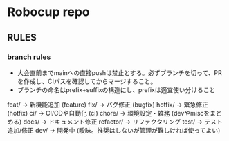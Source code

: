 # Robocup repo

## RULES

### branch rules

- 大会直前までmainへの直接pushは禁止とする。必ずブランチを切って、PRを作成し、CIパスを確認してからマージすること。
- ブランチの命名はprefix+suffixの構造にし、prefixは適宜使い分けること

feat/     → 新機能追加          (feature)
fix/      → バグ修正            (bugfix)
hotfix/   → 緊急修正            (hotfix)
ci/       → CI/CDや自動化       (ci)
chore/    → 環境設定・雑務       (devやmiscをまとめる)
docs/     → ドキュメント修正
refactor/ → リファクタリング
test/     → テスト追加/修正
dev/      → 開発中              (曖昧。推奨はしないが管理が難しければ使ってよい)

